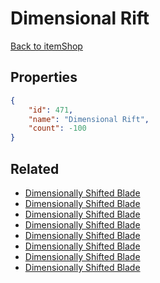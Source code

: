 # Dimensional Rift

<no description available>

[Back to itemShop](../item-shops.md)

## Properties

```json
{
    "id": 471,
    "name": "Dimensional Rift",
    "count": -100
}
```

## Related

- [Dimensionally Shifted Blade](../items/14810-dimensionally-shifted-blade.md)
- [Dimensionally Shifted Blade](../items/14811-dimensionally-shifted-blade.md)
- [Dimensionally Shifted Blade](../items/14812-dimensionally-shifted-blade.md)
- [Dimensionally Shifted Blade](../items/14813-dimensionally-shifted-blade.md)
- [Dimensionally Shifted Blade](../items/14814-dimensionally-shifted-blade.md)
- [Dimensionally Shifted Blade](../items/14815-dimensionally-shifted-blade.md)
- [Dimensionally Shifted Blade](../items/14816-dimensionally-shifted-blade.md)
- [Dimensionally Shifted Blade](../items/14817-dimensionally-shifted-blade.md)

